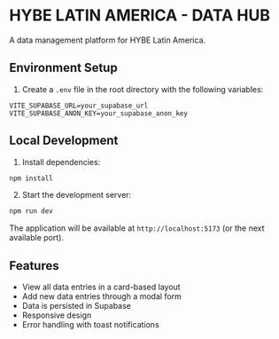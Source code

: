 # HYBE LATIN AMERICA - DATA HUB

A data management platform for HYBE Latin America.

## Environment Setup

1. Create a `.env` file in the root directory with the following variables:

```env
VITE_SUPABASE_URL=your_supabase_url
VITE_SUPABASE_ANON_KEY=your_supabase_anon_key
```

## Local Development

1. Install dependencies:
```bash
npm install
```

2. Start the development server:
```bash
npm run dev
```

The application will be available at `http://localhost:5173` (or the next available port).

## Features

- View all data entries in a card-based layout
- Add new data entries through a modal form
- Data is persisted in Supabase
- Responsive design
- Error handling with toast notifications